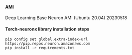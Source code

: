 #### AMI 
Deep Learning Base Neuron AMI (Ubuntu 20.04) 20230518

#### Torch-neuronx library installation steps

```
pip config set global.extra-index-url https://pip.repos.neuron.amazonaws.com
pip install -r requirements.txt
```